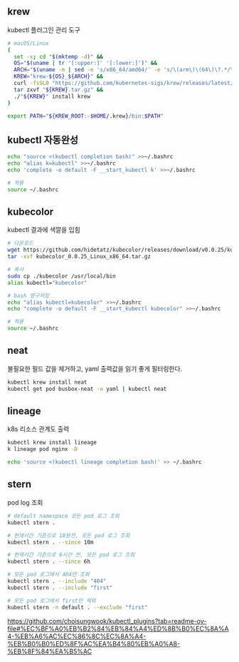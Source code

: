 ## krew
kubectl 플러그인 관리 도구
```sh
# macOS/Linux
(
  set -x; cd "$(mktemp -d)" &&
  OS="$(uname | tr '[:upper:]' '[:lower:]')" &&
  ARCH="$(uname -m | sed -e 's/x86_64/amd64/' -e 's/\(arm\)\(64\)\?.*/\1\2/' -e 's/aarch64$/arm64/')" &&
  KREW="krew-${OS}_${ARCH}" &&
  curl -fsSLO "https://github.com/kubernetes-sigs/krew/releases/latest/download/${KREW}.tar.gz" &&
  tar zxvf "${KREW}.tar.gz" &&
  ./"${KREW}" install krew
)

export PATH="${KREW_ROOT:-$HOME/.krew}/bin:$PATH"
```

## kubectl 자동완성
```sh
echo "source <(kubectl completion bash)" >>~/.bashrc
echo "alias k=kubectl" >>~/.bashrc
echo 'complete -o default -F __start_kubectl k' >>~/.bashrc

# 적용
source ~/.bashrc
```

## kubecolor
kubectl 결과에 색깔을 입힘
```sh
# 다운로드
wget https://github.com/hidetatz/kubecolor/releases/download/v0.0.25/kubecolor_0.0.25_Linux_x86_64.tar.gz
tar -xvf kubecolor_0.0.25_Linux_x86_64.tar.gz

# 복사
sudo cp ./kubecolor /usr/local/bin
alias kubectl="kubecolor"

# bash 영구저장
echo "alias kubectl=kubecolor" >>~/.bashrc
echo "complete -o default -F __start_kubectl kubecolor" >>~/.bashrc

# 적용
source ~/.bashrc
```

## neat
불필요한 필드 값을 제거하고, yaml 출력값을 읽기 좋게 필터링한다.
```sh
kubectl krew install neat
kubectl get pod busbox-neat -o yaml | kubectl neat
```

## lineage
k8s 리소스 관계도 출력
```sh
kubectl krew install lineage
k lineage pod nginx -D

echo 'source <(kubectl lineage completion bash)' >> ~/.bashrc

```

## stern
pod log 조회
```sh
# default namespace 모든 pod 로그 조회
kubectl stern .

# 현재시간 기준으로 10분전, 모든 pod 로그 조회
kubectl stern . --since 10m

# 현재시간 기준으로 6시간 전, 모든 pod 로그 조회
kubectl stern . --since 6h

# 모든 pod 로그에서 404만 조회
kubectl stern . --include "404"
kubectl stern . --include "first"

# 모든 pod 로그에서 first만 제외
kubectl stern -n default . --exclude "first"
```

https://github.com/choisungwook/kubectl_plugins?tab=readme-ov-file#%EC%BF%A0%EB%B2%84%EB%84%A4%ED%8B%B0%EC%8A%A4-%EB%A6%AC%EC%86%8C%EC%8A%A4-%EB%B0%B0%ED%8F%AC%EA%B4%80%EB%A0%A8-%EB%8F%84%EA%B5%AC
